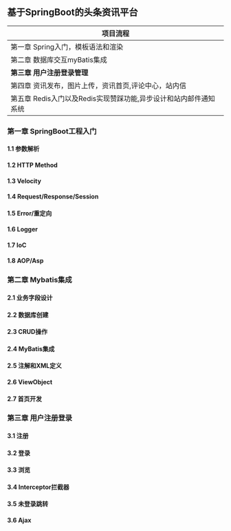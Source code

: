 ## 基于SpringBoot的头条资讯平台

| 项目流程                                                     |
| ------------------------------------------------------------ |
| 第一章 Spring入门，模板语法和渲染                            |
| 第二章 数据库交互myBatis集成                                 |
| **第三章 用户注册登录管理**                                  |
| 第四章 资讯发布，图片上传，资讯首页,评论中心，站内信         |
| 第五章 Redis入门以及Redis实现赞踩功能,异步设计和站内邮件通知系统 |

### 第一章 SpringBoot工程入门

#### 1.1 参数解析

#### 1.2 HTTP Method

#### 1.3 Velocity

#### 1.4 Request/Response/Session

#### 1.5 Error/重定向

#### 1.6 Logger

#### 1.7 IoC

#### 1.8 AOP/Asp 

### 第二章 Mybatis集成

#### 2.1 业务字段设计 

#### 2.2 数据库创建 

#### 2.3 CRUD操作 

#### 2.4 MyBatis集成 

#### 2.5 注解和XML定义 

#### 2.6 ViewObject 

#### 2.7 首页开发

### 第三章 用户注册登录

#### 3.1 注册

#### 3.2 登录

#### 3.3 浏览

#### 3.4 Interceptor拦截器

#### 3.5 未登录跳转

#### 3.6 Ajax

